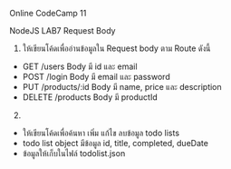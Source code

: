 Online CodeCamp 11

NodeJS LAB7 Request Body
1. ให้เขียนโค้ดเพื่ออ่านข้อมูลใน Request body ตาม Route ดังนี้
- GET /users			Body มี id และ email
- POST /login			Body มี email และ password
- PUT /products/:id		Body มี name, price และ description
- DELETE /products		Body มี productId

2. 
- ให้เขียนโค้ดเพื่อค้นหา เพิ่ม แก้ไข ลบข้อมูล todo lists
- todo list object มีข้อมูล id, title, completed, dueDate
- ข้อมูลให้เก็บในไฟล์ todolist.json
